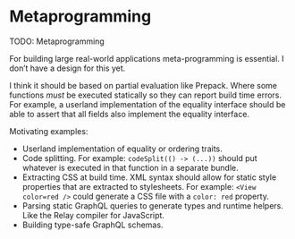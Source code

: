 # Metaprogramming

TODO: Metaprogramming

For building large real-world applications meta-programming is essential. I don’t have a design for this yet.

I think it should be based on partial evaluation like Prepack. Where some functions *must* be executed statically so they can report build time errors. For example, a userland implementation of the equality interface should be able to assert that all fields also implement the equality interface.

Motivating examples:

- Userland implementation of equality or ordering traits.
- Code splitting. For example: `codeSplit(() -> (...))` should put whatever is executed in that function in a separate bundle.
- Extracting CSS at build time. XML syntax should allow for static style properties that are extracted to stylesheets. For example: `<View color=red />` could generate a CSS file with a `color: red` property.
- Parsing static GraphQL queries to generate types and runtime helpers. Like the Relay compiler for JavaScript.
- Building type-safe GraphQL schemas.
